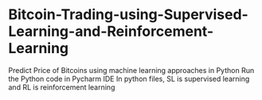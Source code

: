 # Bitcoin-Trading-using-Supervised-Learning-and-Reinforcement-Learning
Predict Price of Bitcoins using machine learning approaches in Python
Run the Python code in Pycharm IDE
In python files, SL is supervised learning and RL is reinforcement learning
